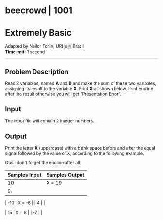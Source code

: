 # beecrowd | 1001

# Extremely Basic

Adapted by Neilor Tonin, URI 🇧🇷 Brazil  
**Timelimit:** 1 second

---

## Problem Description

Read 2 variables, named **A** and **B** and make the sum of these two variables, assigning its result to the variable **X**. Print **X** as shown below. Print endline after the result otherwise you will get “Presentation Error”.

## Input

The input file will contain 2 integer numbers.

## Output

Print the letter **X** (uppercase) with a blank space before and after the equal signal followed by the value of X, according to the following example.

Obs.: don't forget the endline after all.

| Samples Input | Samples Output |
|--------------|---------------|
| 10           | X = 19        |
| 9            |               |

| -10          | X = -6        |
| 4            |               |

| 15           | X = 8         |
| -7           |               |